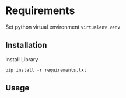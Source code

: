 # Requirements

Set python virtual environment
`virtualenv venv`

## Installation

Install Library

```
pip install -r requirements.txt

```

## Usage

```

```
